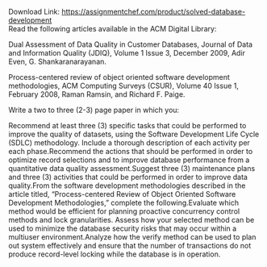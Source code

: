Download Link: https://assignmentchef.com/product/solved-database-development
<br>
Read the following articles available in the ACM Digital Library:

Dual Assessment of Data Quality in Customer Databases, Journal of Data and Information Quality (JDIQ), Volume 1 Issue 3, December 2009, Adir Even, G. Shankaranarayanan.

Process-centered review of object oriented software development methodologies, ACM Computing Surveys (CSUR), Volume 40 Issue 1, February 2008, Raman Ramsin, and Richard F. Paige.

Write a two to three (2-3) page paper in which you:

Recommend at least three (3) specific tasks that could be performed to improve the quality of datasets, using the Software Development Life Cycle (SDLC) methodology. Include a thorough description of each activity per each phase.Recommend the actions that should be performed in order to optimize record selections and to improve database performance from a quantitative data quality assessment.Suggest three (3) maintenance plans and three (3) activities that could be performed in order to improve data quality.From the software development methodologies described in the article titled, “Process-centered Review of Object Oriented Software Development Methodologies,” complete the following.Evaluate which method would be efficient for planning proactive concurrency control methods and lock granularities. Assess how your selected method can be used to minimize the database security risks that may occur within a multiuser environment.Analyze how the verify method can be used to plan out system effectively and ensure that the number of transactions do not produce record-level locking while the database is in operation.